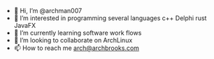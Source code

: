 - 👋 Hi, I’m @archman007
- 👀 I’m interested in programming several languages c++ Delphi rust JavaFX
- 🌱 I’m currently learning software work flows
- 💞️ I’m looking to collaborate on ArchLinux
- 📫 How to reach me arch@archbrooks.com

<!---
archman007/archman007 is a ✨ special ✨ repository because its `README.md` (this file) appears on your GitHub profile.
You can click the Preview link to take a look at your changes.
--->
